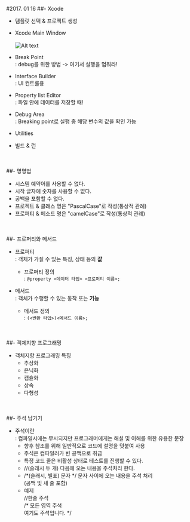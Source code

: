 #2017. 01 16
##- Xcode
- 템플릿 선택 & 프로젝트 생성
- Xcode Main Window<br><br>
![Alt text](/Users/CHOBAEKJIN/Desktop/iOS.school/ConceptProject/170116/MyFirstApp/Xcode4_overview.png)

- Break Point<br>
: debug를 위한 방법 -> 여기서 실행을 멈춰라!
- Interface Builder<br>
: UI 컨트롤용
- Property list Editor<br>
: 파일 안에 데이터를 저장할 때!
- Debug Area<br>
: Breaking point로 실행 중 해당 변수의 값을 확인 가능
- Utilities
- 빌드  & 런<br>

<br><br>
##- 명명법
- 시스템 예약어를 사용할 수 없다.
- 시작 글자에 숫자를 사용할 수 없다.
- 공백을 포함할 수 없다.
- 프로젝트 & 클래스 명은 "PascalCase"로 작성(통상적 관례)
- 프로퍼티 & 메소드 명은 "camelCase"로 작성(통상적 관례)

<br><br>
##- 프로퍼티와 메서드
- 프로퍼티<br>
: 객체가 가질 수 있는 특징, 상태 등의 **값**<br>
	- 프로퍼티 정의<br>
	: ``@property <데이터 타입> <프로퍼티 이름>;``

- 메서드<br>
: 객체가 수행할 수 있는 동작 또는 **기능**
	- 메서드 정의<br>
	: ``(<반환 타입>)<메서드 이름>;`` 

<br><br>
##- 객체지향 프로그래밍
- 객체지향 프로그래밍 특징<br>
	- 추상화
	- 은닉화
	- 캡슐화
	- 상속
	- 다형성

<br><br>
##- 주석 남기기
- 주석이란<br>
: 컴파일시에는 무시되지만 프로그래머에게는 해설 및 이해를 위한 유용한 문장
	- 향후 참조를 위해 일반적으로 코드에 설명을 덧붙여 사용
	- 주석은 컴파일러가 빈 공백으로 취급
	- 특정 코드 줄은 비활성 상태로 테스트를 진행할 수 있다.
	- //(슬래시 두 개) 다음에 오는 내용을 주석처리 한다.
	- /*(슬래시, 별표) 문자 */ 문자 사이에 오는 내용을 주석 처리<br>(공백 및 새 줄 포함)<br>
	- 예제<br>//한줄 주석<br>
		/* 모든 영역 주석<br>
		여기도 주석입니다. */
	 
 